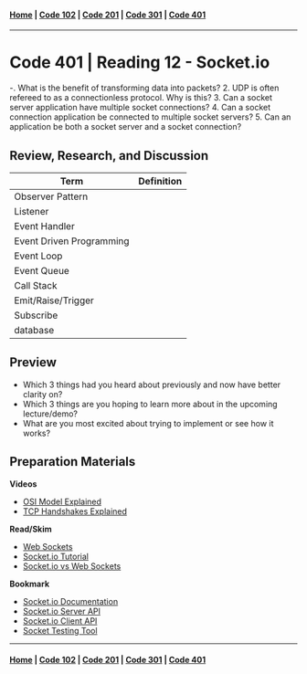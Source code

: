 #### [Home](../README.md) | [Code 102](../102main.md) | [Code 201](../201main.md) | [Code 301](../301main.md) | [Code 401](../401main.md)

---

# Code 401 | Reading 12 - Socket.io

-. What is the benefit of transforming data into packets? 
2. UDP is often refereed to as a connectionless protocol. Why is this?
3. Can a socket server application have multiple socket connections?
4. Can a socket connection application be connected to multiple socket servers?
5. Can an application be both a socket server and a socket connection?

## Review, Research, and Discussion

| Term                     | Definition |
| ------------------------ | ---------- |
| Observer Pattern         | 
| Listener                 | 
| Event Handler            | 
| Event Driven Programming | 
| Event Loop               | 
| Event Queue              | 
| Call Stack               | 
| Emit/Raise/Trigger       | 
| Subscribe                | 
| database                 | 

## Preview

-   Which 3 things had you heard about previously and now have better clarity on?
-   Which 3 things are you hoping to learn more about in the upcoming lecture/demo?
-   What are you most excited about trying to implement or see how it works?

## Preparation Materials

**Videos**

-   [OSI Model Explained](https://www.youtube.com/watch?v=vv4y_uOneC0)
-   [TCP Handshakes Explained](https://www.youtube.com/watch?v=xMtP5ZB3wSk)

**Read/Skim**

-   [Web Sockets](https://en.wikipedia.org/wiki/WebSocket)
-   [Socket.io Tutorial](https://www.tutorialspoint.com/socket.io/)
-   [Socket.io vs Web Sockets](https://www.educba.com/websocket-vs-socket-io/)

**Bookmark**

-   [Socket.io Documentation](https://socket.io/docs/)
-   [Socket.io Server API](https://socket.io/docs/server-api)
-   [Socket.io Client API](https://socket.io/docs/client-api)
-   [Socket Testing Tool](https://amritb.github.io/socketio-client-tool/)

---

#### [Home](../README.md) | [Code 102](../102main.md) | [Code 201](../201main.md) | [Code 301](../301main.md) | [Code 401](../401main.md)
